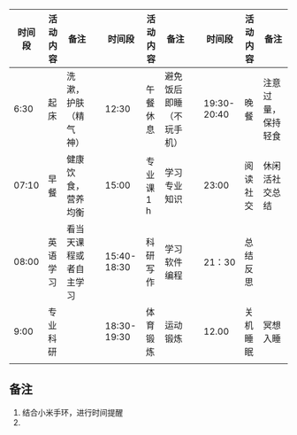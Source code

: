 
| <center>**时间段**</center> | 活动内容 | 备注          |     | <center>**时间段**</center> | 活动内容    | 备注           |     | <center>**时间段**</center> | 活动内容 | 备注        |
| ------------------------ | ---- | ----------- | --- | ------------------------ | ------- | ------------ | --- | ------------------------ | ---- | --------- |
| 6:30                     | 起床   | 洗漱，护肤（精气神）  |     | 12:30                    | 午餐休息    | 避免饭后即睡（不玩手机） |     | 19:30-20:40              | 晚餐   | 注意过量，保持轻食 |
| 07:10                    | 早餐   | 健康饮食，营养均衡   |     | 15:00                    | 专业课 1 h | 学习专业知识       |     | 23:00                    | 阅读社交 | 休闲活社交总结   |
| 08:00                    | 英语学习 | 看当天课程或者自主学习 |     | 15:40-18:30              | 科研写作    | 学习软件编程       |     | 21：30                    | 总结反思 |           |
| 9:00                     | 专业科研 |             |     | 18:30-19:30              | 体育锻炼    | 运动锻炼         |     | 12.00                    | 关机睡眠 | 冥想入睡      |
|                          |      |             |     |                          |         |              |     |                          |      |           |


## 备注 
1. 结合小米手环，进行时间提醒 
2. 